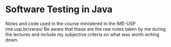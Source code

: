 # Software Testing in Java
Notes and code used in the course ministered in the IME-USP
ime.usp.br/verao/
Be aware that these are the raw notes taken by me during the lectures and include my subjective criteria on what was worth writing down.
